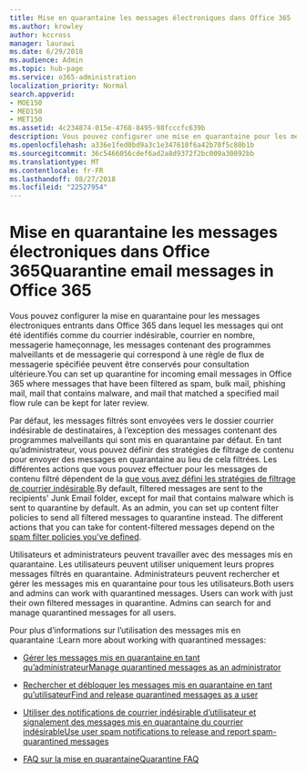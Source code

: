 ```yaml
---
title: Mise en quarantaine les messages électroniques dans Office 365
ms.author: krowley
author: kccross
manager: laurawi
ms.date: 6/29/2018
ms.audience: Admin
ms.topic: hub-page
ms.service: o365-administration
localization_priority: Normal
search.appverid:
- MOE150
- MED150
- MET150
ms.assetid: 4c234874-015e-4768-8495-98fcccfc639b
description: Vous pouvez configurer une mise en quarantaine pour les messages électroniques entrants dans Office 365 dans lequel les messages électroniques entrants qui ont été filtrés comme courrier indésirable, en bloc, messagerie hameçonnage, et les logiciels malveillants peuvent être conservées pour consultation ultérieure.
ms.openlocfilehash: a336e1fed0bd9a3c1e347610f6a42b70f5c80b1b
ms.sourcegitcommit: 36c5466056cdef6ad2a8d9372f2bc009a30892bb
ms.translationtype: MT
ms.contentlocale: fr-FR
ms.lasthandoff: 08/27/2018
ms.locfileid: "22527954"
---
```

# <a name="quarantine-email-messages-in-office-365"></a><span data-ttu-id="643c1-103">Mise en quarantaine les messages électroniques dans Office 365</span><span class="sxs-lookup"><span data-stu-id="643c1-103">Quarantine email messages in Office 365</span></span>

<span data-ttu-id="643c1-104">Vous pouvez configurer la mise en quarantaine pour les messages électroniques entrants dans Office 365 dans lequel les messages qui ont été identifiés comme du courrier indésirable, courrier en nombre, messagerie hameçonnage, les messages contenant des programmes malveillants et de messagerie qui correspond à une règle de flux de messagerie spécifiée peuvent être conservés pour consultation ultérieure.</span><span class="sxs-lookup"><span data-stu-id="643c1-104">You can set up quarantine for incoming email messages in Office 365 where messages that have been filtered as spam, bulk mail, phishing mail, mail that contains malware, and mail that matched a specified mail flow rule can be kept for later review.</span></span>
  
<span data-ttu-id="643c1-p101">Par défaut, les messages filtrés sont envoyées vers le dossier courrier indésirable de destinataires, à l’exception des messages contenant des programmes malveillants qui sont mis en quarantaine par défaut. En tant qu’administrateur, vous pouvez définir des stratégies de filtrage de contenu pour envoyer des messages en quarantaine au lieu de cela filtrées. Les différentes actions que vous pouvez effectuer pour les messages de contenu filtré dépendent de la [que vous avez défini les stratégies de filtrage de courrier indésirable](https://go.microsoft.com/fwlink/?LinkId=799736).</span><span class="sxs-lookup"><span data-stu-id="643c1-p101">By default, filtered messages are sent to the recipients' Junk Email folder, except for mail that contains malware which is sent to quarantine by default. As an admin, you can set up content filter policies to send all filtered messages to quarantine instead. The different actions that you can take for content-filtered messages depend on the [spam filter policies you've defined](https://go.microsoft.com/fwlink/?LinkId=799736).</span></span>
  
<span data-ttu-id="643c1-p102">Utilisateurs et administrateurs peuvent travailler avec des messages mis en quarantaine. Les utilisateurs peuvent utiliser uniquement leurs propres messages filtrés en quarantaine. Administrateurs peuvent rechercher et gérer les messages mis en quarantaine pour tous les utilisateurs.</span><span class="sxs-lookup"><span data-stu-id="643c1-p102">Both users and admins can work with quarantined messages. Users can work with just their own filtered messages in quarantine. Admins can search for and manage quarantined messages for all users.</span></span>
  
<span data-ttu-id="643c1-111">Pour plus d’informations sur l’utilisation des messages mis en quarantaine :</span><span class="sxs-lookup"><span data-stu-id="643c1-111">Learn more about working with quarantined messages:</span></span>
  
- [<span data-ttu-id="643c1-112">Gérer les messages mis en quarantaine en tant qu’administrateur</span><span class="sxs-lookup"><span data-stu-id="643c1-112">Manage quarantined messages as an administrator</span></span>](manage-quarantined-messages-and-files.md)
    
- [<span data-ttu-id="643c1-113">Rechercher et débloquer les messages mis en quarantaine en tant qu’utilisateur</span><span class="sxs-lookup"><span data-stu-id="643c1-113">Find and release quarantined messages as a user</span></span>](find-and-release-quarantined-messages-as-a-user.md)
    
- [<span data-ttu-id="643c1-114">Utiliser des notifications de courrier indésirable d’utilisateur et signalement des messages mis en quarantaine du courrier indésirable</span><span class="sxs-lookup"><span data-stu-id="643c1-114">Use user spam notifications to release and report spam-quarantined messages</span></span>](use-spam-notifications-to-release-and-report-quarantined-messages.md)
    
- [<span data-ttu-id="643c1-115">FAQ sur la mise en quarantaine</span><span class="sxs-lookup"><span data-stu-id="643c1-115">Quarantine FAQ</span></span>](quarantine-faq.md)
    

